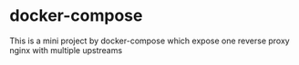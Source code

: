 # docker-compose

This is a mini project by docker-compose which expose one reverse proxy nginx with multiple upstreams
